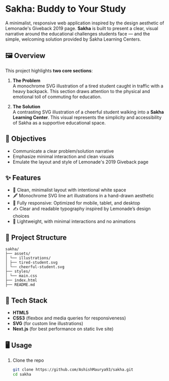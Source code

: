 # Sakha: Buddy to Your Study

A minimalist, responsive web application inspired by the design aesthetic of Lemonade's Giveback 2019 page. **Sakha** is built to present a clear, visual narrative around the educational challenges students face — and the simple, welcoming solution provided by Sakha Learning Centers.

## 🖼 Overview

This project highlights **two core sections**:

1. **The Problem**  
   A monochrome SVG illustration of a tired student caught in traffic with a heavy backpack. This section draws attention to the physical and emotional toll of commuting for education.

2. **The Solution**  
   A contrasting SVG illustration of a cheerful student walking into a **Sakha Learning Center**. This visual represents the simplicity and accessibility of Sakha as a supportive educational space.

## 🎯 Objectives

- Communicate a clear problem/solution narrative
- Emphasize minimal interaction and clean visuals
- Emulate the layout and style of Lemonade's 2019 Giveback page

## ✨ Features

- 🎨 Clean, minimalist layout with intentional white space
- 🖋 Monochrome SVG line art illustrations in a hand-drawn aesthetic
- 📱 Fully responsive: Optimized for mobile, tablet, and desktop
- ✍️ Clear and readable typography inspired by Lemonade’s design choices
- 🔗 Lightweight, with minimal interactions and no animations

## 📁 Project Structure

```plaintext
sakha/
├── assets/
│ └── illustrations/
│ ├── tired-student.svg
│ └── cheerful-student.svg
├── styles/
│ └── main.css
├── index.html
├── README.md
```


## 🔧 Tech Stack

- **HTML5**
- **CSS3** (flexbox and media queries for responsiveness)
- **SVG** (for custom line illustrations)
- **Next.js** (for best performance on static live site)

## 🖥️ Usage

1. Clone the repo  
   ```bash
   git clone https://github.com/AshishMaurya93/sakha.git
   cd sakha
